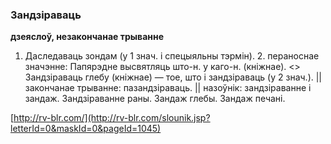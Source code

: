 ### Зандзіраваць
**дзеяслоў, незакончанае трыванне**

1. Даследаваць зондам (у 1 знач. і спецыяльны тэрмін). 2. пераноснае значэнне: Папярэдне высвятляць што-н. у каго-н. (кніжнае). <> Зандзіраваць глебу (кніжнае) — тое, што і зандзіраваць (у 2 знач.). || закончанае трыванне: пазандзіраваць. || назоўнік: зандзіраванне і зандаж. Зандзіраванне раны. Зандаж глебы. Зандаж печані.

<a rel="author">[http://rv-blr.com/](http://rv-blr.com/slounik.jsp?letterId=0&maskId=0&pageId=1045)</a>
